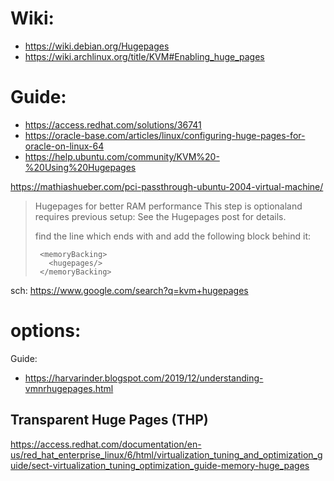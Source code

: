 # Wiki:
- https://wiki.debian.org/Hugepages
- https://wiki.archlinux.org/title/KVM#Enabling_huge_pages

# Guide:
- https://access.redhat.com/solutions/36741
- https://oracle-base.com/articles/linux/configuring-huge-pages-for-oracle-on-linux-64
- https://help.ubuntu.com/community/KVM%20-%20Using%20Hugepages

https://mathiashueber.com/pci-passthrough-ubuntu-2004-virtual-machine/

>Hugepages for better RAM performance
>This step is optionaland requires previous setup: See the Hugepages post for details.
>
>find the line which ends with </currentMemory> and add the following block behind it:
>```
>  <memoryBacking>   
>    <hugepages/> 
>  </memoryBacking>
>```

sch: https://www.google.com/search?q=kvm+hugepages

# options:
Guide:
- https://harvarinder.blogspot.com/2019/12/understanding-vmnrhugepages.html

## Transparent Huge Pages (THP)
https://access.redhat.com/documentation/en-us/red_hat_enterprise_linux/6/html/virtualization_tuning_and_optimization_guide/sect-virtualization_tuning_optimization_guide-memory-huge_pages
